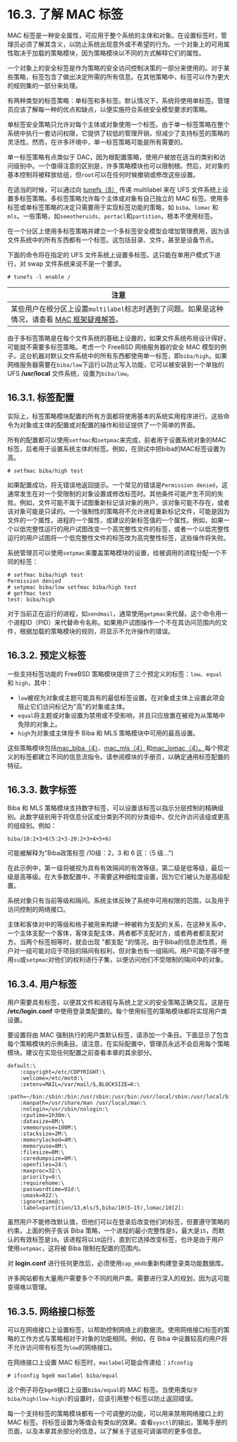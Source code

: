 # 16.3. 了解 MAC 标签

MAC 标签是一种安全属性，可应用于整个系统的主体和对象。在设置标签时，管理员必须了解其含义，以防止系统出现意外或不希望的行为。一个对象上的可用属性取决于加载的策略模块，因为策略模块以不同的方式解释它们的属性。

一个对象上的安全标签是作为策略的安全访问控制决策的一部分来使用的。对于某些策略，标签包含了做出决定所需的所有信息。在其他策略中，标签可以作为更大的规则集的一部分来处理。

有两种类型的标签策略：单标签和多标签。默认情况下，系统将使用单标签。管理员应该了解每一种的优点和缺点，以便实施符合系统安全模型要求的策略。

单标签安全策略只允许对每个主体或对象使用一个标签。由于单一标签策略在整个系统中执行一套访问权限，它提供了较低的管理开销，但减少了支持标签的策略的灵活性。然而，在许多环境中，单一标签策略可能是所有需要的。

单一标签策略有点类似于 DAC，因为根配置策略，使用户被放在适当的类别和访问级别中。一个值得注意的区别是，许多策略模块也可以限制根。然后，对对象的基本控制将被释放给组，但`root`可以在任何时候撤销或修改这些设置。

在适当的时候，可以通过向  [tunefs（8）](https://www.freebsd.org/cgi/man.cgi?query=tunefs&sektion=8&format=html) 传递 multilabel 来在 UFS 文件系统上设置多标签策略。多标签策略允许每个主体或对象有自己独立的 MAC 标签。使用多标签或单标签策略的决定只需要用于实现标签功能的策略，如 `biba`、`lomac` 和` mls`。一些策略，如`seeotheruids`、`portacl`和`partition`，根本不使用标签。

在一个分区上使用多标签策略并建立一个多标签安全模型会增加管理费用，因为该文件系统中的所有东西都有一个标签。这包括目录、文件，甚至是设备节点。

下面的命令将在指定的 UFS 文件系统上设置多标签。这只能在单用户模式下进行，对 swap 文件系统来说不是一个要求。

```
# tunefs -l enable /
```

| 注意                                                         |
| ------------------------------------------------------------ |
| 某些用户在根分区上设置`multilabel`标志时遇到了问题。如果是这种情况，请查看 [MAC 框架疑难解答](https://docs.freebsd.org/en/books/handbook/mac/#mac-troubleshoot)。 |

由于多标签策略是在每个文件系统的基础上设置的，如果文件系统布局设计得好，可能就不需要多标签策略。考虑一个 FreeBSD 网络服务器的安全 MAC 模型的例子。这台机器对默认文件系统中的所有东西都使用单一标签，即`biba/high`。如果网络服务器需要在`biba/low`下运行以防止写入功能，它可以被安装到一个单独的UFS **/usr/local** 文件系统，设置为`biba/low`。

## 16.3.1. 标签配置

实际上，标签策略模块配置的所有方面都将使用基本的系统实用程序进行。这些命令为对象或主体的配置或对配置的操作和验证提供了一个简单的界面。

所有的配置都可以使用`setfmac`和`setpmac`来完成，前者用于设置系统对象的MAC标签，后者用于设置系统主体的标签。例如，在测试中把biba的MAC标签设置为高。

```
# setfmac biba/high test
```

如果配置成功，将无错误地返回提示。一个常见的错误是`Permission denied`，这通常发生在对一个受限制的对象设置或修改标签时。其他条件可能产生不同的失败。例如，文件可能不属于试图重新标记该对象的用户，该对象可能不存在，或者该对象可能是只读的。一个强制性的策略将不允许进程重新标记文件，可能是因为文件的一个属性，进程的一个属性，或建议的新标签值的一个属性。例如，如果一个以低完整性运行的用户试图改变一个高完整性文件的标签，或者一个以低完整性运行的用户试图将一个低完整性文件的标签改为高完整性标签，这些操作将失败。

系统管理员可以使用`setpmac`来覆盖策略模块的设置，给被调用的进程分配一个不同的标签：

```
# setfmac biba/high test
Permission denied
# setpmac biba/low setfmac biba/high test
# getfmac test
test: biba/high
```

对于当前正在运行的进程，如`sendmail`，通常使用`getpmac`来代替。这个命令用一个进程ID（PID）来代替命令名称。如果用户试图操作一个不在其访问范围内的文件，根据加载的策略模块的规则，将显示不允许操作的错误。

## 16.3.2. 预定义标签

一些支持标签功能的 FreeBSD 策略模块提供了三个预定义的标签：`low`、`equal` 和 `high`，其中：

- `low`被视为对象或主题可能具有的最低标签设置。在对象或主体上设置此项会阻止它们访问标记为"高"的对象或主体。
- `equal`将主题或对象设置为禁用或不受影响，并且只应放置在被视为从策略中免除的对象上。
- `high`为对象或主体授予 Biba 和 MLS 策略模块中可用的最高设置。

这些策略模块包括[mac_biba（4）](https://www.freebsd.org/cgi/man.cgi?query=mac_biba&sektion=4&format=html)、[mac_mls（4）](https://www.freebsd.org/cgi/man.cgi?query=mac_mls&sektion=4&format=html)和[mac_lomac（4）。](https://www.freebsd.org/cgi/man.cgi?query=mac_lomac&sektion=4&format=html)每个预定义的标签都建立不同的信息流指令。请参阅模块的手册页，以确定通用标签配置的特征。

## 16.3.3. 数字标签

Biba 和 MLS 策略模块支持数字标签，可以设置该标签以指示分层控制的精确级别。此数字级别用于将信息分区或分类到不同的分类组中，仅允许访问该组或更高的组级别。例如：

```
biba/10:2+3+6(5:2+3-20:2+3+4+5+6)
```

可能被解释为"Biba政策标签 /10级：2，3 和 6 区：（5 级...")

在此示例中，第一级将被视为具有有效隔间的有效等级，第二级是低等级，最后一级是高等级。在大多数配置中，不需要这种细粒度设置，因为它们被认为是高级配置。

系统对象只有当前等级和隔间。系统主体反映了系统中可用权限的范围，以及用于访问控制的网络接口。

主体和客体对中的等级和格子被用来构建一种被称为支配的关系，在这种关系中，一个主体支配一个客体，客体支配主体，两者都不支配对方，或者两者都支配对方。当两个标签相等时，就会出现 "都支配 "的情况。由于Biba的信息流性质，用户对一组可能对应于项目的隔间有权利，但对象也有一组隔间。用户可能不得不使用`su`或`setpmac`对他们的权利进行子集，以便访问他们不受限制的隔间中的对象。

## 16.3.4. 用户标签

用户需要具有标签，以便其文件和进程与系统上定义的安全策略正确交互。这是在 **/etc/login.conf** 中使用登录类配置的。每个使用标签的策略模块都将实现用户类设置。

要设置将由 MAC 强制执行的用户类默认标签，请添加一个条目。下面显示了包含每个策略模块的示例条目。请注意，在实际配置中，管理员永远不会启用每个策略模块。建议在实现任何配置之前查看本章的其余部分。

```
default:\
	:copyright=/etc/COPYRIGHT:\
	:welcome=/etc/motd:\
	:setenv=MAIL=/var/mail/$,BLOCKSIZE=K:\
	:path=~/bin:/sbin:/bin:/usr/sbin:/usr/bin:/usr/local/sbin:/usr/local/bin:\
	:manpath=/usr/share/man /usr/local/man:\
	:nologin=/usr/sbin/nologin:\
	:cputime=1h30m:\
	:datasize=8M:\
	:vmemoryuse=100M:\
	:stacksize=2M:\
	:memorylocked=4M:\
	:memoryuse=8M:\
	:filesize=8M:\
	:coredumpsize=8M:\
	:openfiles=24:\
	:maxproc=32:\
	:priority=0:\
	:requirehome:\
	:passwordtime=91d:\
	:umask=022:\
	:ignoretime@:\
	:label=partition/13,mls/5,biba/10(5-15),lomac/10[2]:
```

虽然用户不能修改默认值，但他们可以在登录后改变他们的标签，但要遵守策略的约束。上面的例子告诉 Biba 策略，一个进程的最小完整性是`5`，最大是`15`，而默认的有效标签是`10`。该进程将以`10`运行，直到它选择改变标签，也许是由于用户使用`setpmac`，这将被 Biba 限制在配置的范围内。

对 **login.conf** 进行任何更改后，必须使用`cap_mkdb`重新构建登录类功能数据库。

许多网站都有大量用户需要多个不同的用户类。需要进行深入的规划，因为这可能变得难以管理。

## 16.3.5. 网络接口标签

可以在网络接口上设置标签，以帮助控制网络上的数据流。使用网络接口标签的策略的工作方式与策略相对于对象的功能相同。例如，在 Biba 中设置较高的用户将不允许访问带有标签为`low`的网络接口。

在网络接口上设置 MAC 标签时，`maclabel`可能会传递给：`ifconfig`

```
# ifconfig bge0 maclabel biba/equal
```

这个例子将在`bge0`接口上设置`biba/equal`的 MAC 标签。当使用类似`于biba/high(low-high)`的设置时，应该引用整个标签以防止返回错误。

每一个支持标签的策略模块都有一个可调整的功能，可以用来禁用网络接口上的 MAC 标签。将标签设置为等值会有类似的效果。查看`sysctl`的输出，策略手册的页面，以及本章其余部分的信息，以了解关于这些可调谐项的更多信息。
